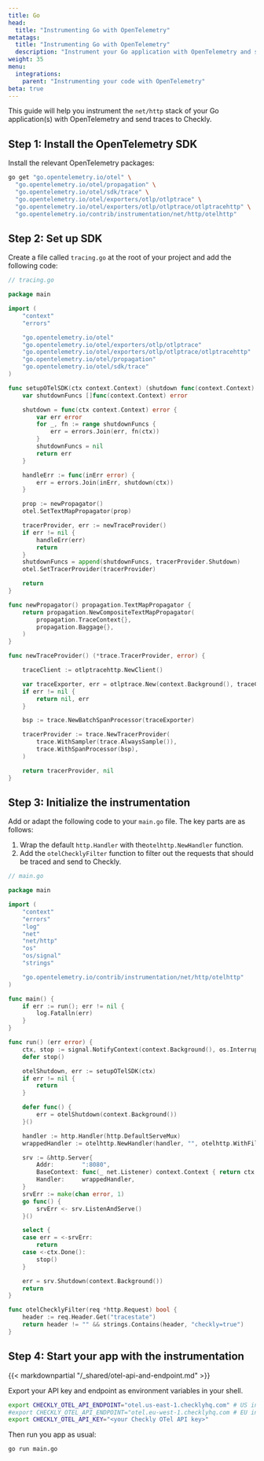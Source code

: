 ```yaml
---
title: Go
head:
  title: "Instrumenting Go with OpenTelemetry"
metatags:
  title: "Instrumenting Go with OpenTelemetry"
  description: "Instrument your Go application with OpenTelemetry and send traces to Checkly."
weight: 35
menu:
  integrations:
    parent: "Instrumenting your code with OpenTelemetry"
beta: true
---
```


This guide will help you instrument the `net/http` stack of your Go application(s) with OpenTelemetry and send traces 
to Checkly.

## Step 1: Install the OpenTelemetry SDK

Install the relevant OpenTelemetry packages:

```bash
go get "go.opentelemetry.io/otel" \
  "go.opentelemetry.io/otel/propagation" \
  "go.opentelemetry.io/otel/sdk/trace" \
  "go.opentelemetry.io/otel/exporters/otlp/otlptrace" \
  "go.opentelemetry.io/otel/exporters/otlp/otlptrace/otlptracehttp" \
  "go.opentelemetry.io/contrib/instrumentation/net/http/otelhttp"
```

## Step 2: Set up SDK

Create a file called `tracing.go` at the root of your project and add the following code:

```go
// tracing.go

package main

import (
	"context"
	"errors"

	"go.opentelemetry.io/otel"
	"go.opentelemetry.io/otel/exporters/otlp/otlptrace"
	"go.opentelemetry.io/otel/exporters/otlp/otlptrace/otlptracehttp"
	"go.opentelemetry.io/otel/propagation"
	"go.opentelemetry.io/otel/sdk/trace"
)

func setupOTelSDK(ctx context.Context) (shutdown func(context.Context) error, err error) {
	var shutdownFuncs []func(context.Context) error

	shutdown = func(ctx context.Context) error {
		var err error
		for _, fn := range shutdownFuncs {
			err = errors.Join(err, fn(ctx))
		}
		shutdownFuncs = nil
		return err
	}

	handleErr := func(inErr error) {
		err = errors.Join(inErr, shutdown(ctx))
	}

	prop := newPropagator()
	otel.SetTextMapPropagator(prop)

	tracerProvider, err := newTraceProvider()
	if err != nil {
		handleErr(err)
		return
	}
	shutdownFuncs = append(shutdownFuncs, tracerProvider.Shutdown)
	otel.SetTracerProvider(tracerProvider)

	return
}

func newPropagator() propagation.TextMapPropagator {
	return propagation.NewCompositeTextMapPropagator(
		propagation.TraceContext{},
		propagation.Baggage{},
	)
}

func newTraceProvider() (*trace.TracerProvider, error) {

	traceClient := otlptracehttp.NewClient()

	var traceExporter, err = otlptrace.New(context.Background(), traceClient)
	if err != nil {
		return nil, err
	}

	bsp := trace.NewBatchSpanProcessor(traceExporter)

	tracerProvider := trace.NewTracerProvider(
		trace.WithSampler(trace.AlwaysSample()),
		trace.WithSpanProcessor(bsp),
	)

	return tracerProvider, nil
}

```

## Step 3: Initialize the instrumentation

Add or adapt the following code to your `main.go` file. The key parts are as follows:

1. Wrap the default `http.Handler` with the`otelhttp.NewHandler` function.
2. Add the `otelChecklyFilter` function to filter out the requests that should be traced and send to Checkly.

```go
// main.go

package main

import (
	"context"
	"errors"
	"log"
	"net"
	"net/http"
	"os"
	"os/signal"
	"strings"

	"go.opentelemetry.io/contrib/instrumentation/net/http/otelhttp"
)

func main() {
	if err := run(); err != nil {
		log.Fatalln(err)
	}
}

func run() (err error) {
	ctx, stop := signal.NotifyContext(context.Background(), os.Interrupt)
	defer stop()

	otelShutdown, err := setupOTelSDK(ctx)
	if err != nil {
		return
	}

	defer func() {
		err = otelShutdown(context.Background())
	}()

	handler := http.Handler(http.DefaultServeMux)
	wrappedHandler := otelhttp.NewHandler(handler, "", otelhttp.WithFilter(otelChecklyFilter))

	srv := &http.Server{
		Addr:        ":8080",
		BaseContext: func(_ net.Listener) context.Context { return ctx },
		Handler:     wrappedHandler,
	}
	srvErr := make(chan error, 1)
	go func() {
		srvErr <- srv.ListenAndServe()
	}()

	select {
	case err = <-srvErr:
		return
	case <-ctx.Done():
		stop()
	}

	err = srv.Shutdown(context.Background())
	return
}

func otelChecklyFilter(req *http.Request) bool {
	header := req.Header.Get("tracestate")
	return header != "" && strings.Contains(header, "checkly=true")
}
```
## Step 4: Start your app with the instrumentation

{{< markdownpartial "/_shared/otel-api-and-endpoint.md" >}}


Export your API key and endpoint as environment variables in your shell. 

```bash
export CHECKLY_OTEL_API_ENDPOINT="otel.us-east-1.checklyhq.com" # US instance
#export CHECKLY_OTEL_API_ENDPOINT="otel.eu-west-1.checklyhq.com # EU instance
export CHECKLY_OTEL_API_KEY="<your Checkly OTel API key>"
```
Then run you app as usual:

```bash
go run main.go
```
